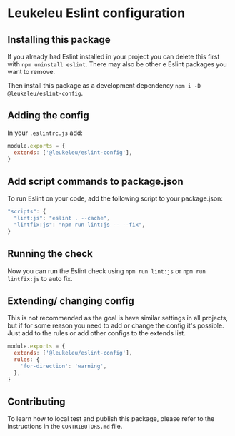 # Leukeleu Eslint configuration

## Installing this package

If you already had Eslint installed in your project you can delete this first with `npm uninstall eslint`. There may also be other e
Eslint packages you want to remove.

Then install this package as a development dependency `npm i -D @leukeleu/eslint-config`.

## Adding the config

In your `.eslintrc.js` add:

```js
module.exports = {
  extends: ['@leukeleu/eslint-config'],
}
```

## Add script commands to package.json

To run Eslint on your code, add the following script to your package.json:

```js
"scripts": {
  "lint:js": "eslint . --cache",
  "lintfix:js": "npm run lint:js -- --fix",
}
```

## Running the check

Now you can run the Eslint check using `npm run lint:js` or `npm run lintfix:js` to auto fix.

## Extending/ changing config

This is not recommended as the goal is have similar settings in all projects, but if for some reason you need to add or change the config it's possible. Just add to the rules or add other configs to the extends list.

```js
module.exports = {
  extends: ['@leukeleu/eslint-config'],
  rules: {
    'for-direction': 'warning',
  },
}
```

## Contributing

To learn how to local test and publish this package, please refer to the instructions in the `CONTRIBUTORS.md` file.
